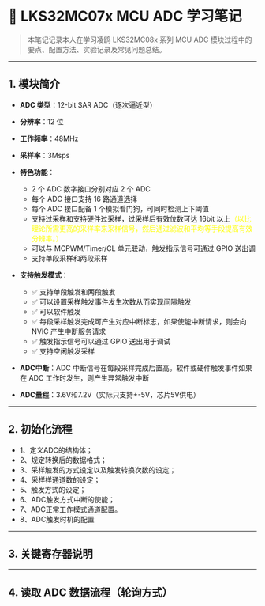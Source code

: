# 📘 LKS32MC07x MCU ADC 学习笔记

> 本笔记记录本人在学习凌鸥 LKS32MC08x 系列 MCU ADC 模块过程中的要点、配置方法、实验记录及常见问题总结。

---

## 1. 模块简介
- **ADC 类型**：12-bit SAR ADC（逐次逼近型）
- **分辨率**：12 位
- **工作频率**：48MHz
- **采样率**：3Msps
- **特色功能**：
    - 2 个 ADC 数字接口分别对应 2 个 ADC
    - 每个 ADC 接口支持 16 路通道选择
    - 每个 ADC 接口配备 1 个模拟看门狗，可同时检测上下阈值
    - 支持过采样和支持硬件过采样，过采样后有效位数可达 16bit 以上<font color="yellow">（以比理论所需更高的采样率来采样信号，然后通过滤波和平均等手段提高有效分辨率。）</font>
    - 可以与 MCPWM/Timer/CL 单元联动，触发指示信号可通过 GPIO 送出调
    - 支持单段采样和两段采样

- **支持触发模式**：
  - ✅ 支持单段触发和两段触发
  - ✅ 可以设置采样触发事件发生次数从而实现间隔触发
  - ✅ 可以软件触发
  - ✅ 每段采样触发完成可产生对应中断标志，如果使能中断请求，则会向 NVIC 产生中断服务请求
  - ✅ 触发指示信号可以通过 GPIO 送出用于调试
  - ✅ 支持空闲触发采样
- **ADC中断**：ADC 中断信号在每段采样完成后置高。软件或硬件触发事件如果在 ADC 工作时发生，则产生异常触发中断
- **ADC量程**：3.6V和7.2V（实际只支持+-5V，芯片5V供电）

---

## 2. 初始化流程
  - 1、定义ADC的结构体；
  - 2、规定转换后的数据格式；
  - 3、采样触发的方式设定以及触发转换次数的设定；
  - 4、采样样通道数的设定；
  - 5、触发方式的设定；
  - 6、ADC触发方式中断的使能；
  - 7、ADC正常工作模式通道配置。
  - 8、ADC触发时机的配置
---

## 3. 关键寄存器说明


---

## 4. 读取 ADC 数据流程（轮询方式）
